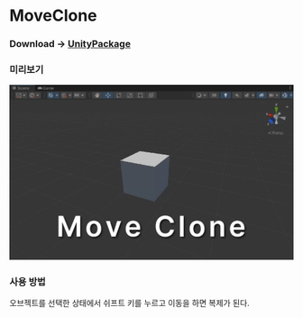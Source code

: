 # MoveClone

### Download -> [UnityPackage](https://github.com/NK-Studio/MoveClone/releases) 

### 미리보기
[![asciicast](preview.png)](https://youtu.be/rzfWAYPHbL8)

### 사용 방법
오브젝트를 선택한 상태에서 쉬프트 키를 누르고 이동을 하면 복제가 된다.
